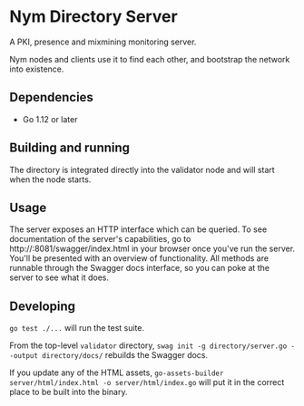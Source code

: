 # Nym Directory Server

A PKI, presence and mixmining monitoring server.

Nym nodes and clients use it to find each other, and bootstrap the network into existence. 

## Dependencies

* Go 1.12 or later

## Building and running

The directory is integrated directly into the validator node and will start when the node starts.

## Usage

The server exposes an HTTP interface which can be queried. To see documentation 
of the server's capabilities, go to http://<deployment-host>:8081/swagger/index.html in
your browser once you've run the server. You'll be presented with an overview
of functionality. All methods are runnable through the Swagger docs interface, 
so you can poke at the server to see what it does. 

## Developing

`go test ./...` will run the test suite.

From the top-level `validator` directory, `swag init -g directory/server.go --output directory/docs/` rebuilds the Swagger docs.

If you update any of the HTML assets,
`go-assets-builder server/html/index.html -o server/html/index.go` will
put it in the correct place to be built into the binary. 

